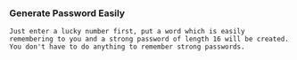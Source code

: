 ### Generate Password Easily
    Just enter a lucky number first, put a word which is easily remembering to you and a strong password of length 16 will be created. You don't have to do anything to remember strong passwords.